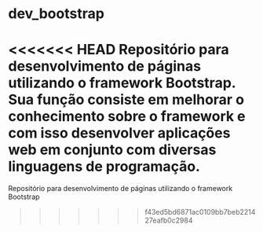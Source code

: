 # dev_bootstrap

<<<<<<< HEAD
Repositório para desenvolvimento de páginas utilizando o framework Bootstrap. Sua função consiste em melhorar o conhecimento sobre o framework e com isso desenvolver aplicações web em conjunto com diversas linguagens de programação.
=======
Repositório para desenvolvimento de páginas utilizando o framework Bootstrap

>>>>>>> f43ed5bd6871ac0109bb7beb221427eafb0c2984
